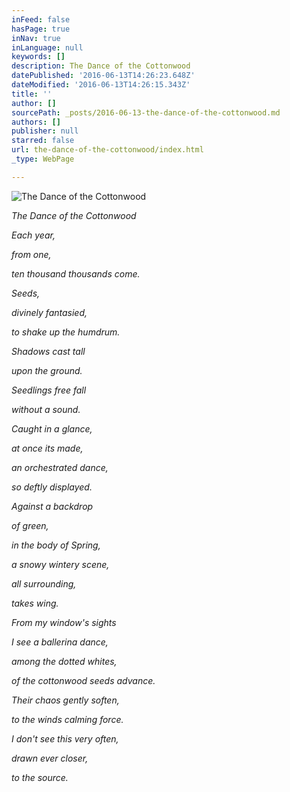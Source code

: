 ```yaml
---
inFeed: false
hasPage: true
inNav: true
inLanguage: null
keywords: []
description: The Dance of the Cottonwood
datePublished: '2016-06-13T14:26:23.648Z'
dateModified: '2016-06-13T14:26:15.343Z'
title: ''
author: []
sourcePath: _posts/2016-06-13-the-dance-of-the-cottonwood.md
authors: []
publisher: null
starred: false
url: the-dance-of-the-cottonwood/index.html
_type: WebPage

---
```

![The Dance of the Cottonwood](https://the-grid-user-content.s3-us-west-2.amazonaws.com/cd87466e-9e42-41ed-b0f0-04ca2016dee7.jpg)

_The Dance of the Cottonwood_

_Each year,_

_from one,_

_ten thousand thousands come._

_Seeds,_

_divinely fantasied,_

_to shake up the humdrum._

_Shadows cast tall_

_upon the ground._

_Seedlings free fall_

_without a sound._

_Caught in a glance,_

_at once its made,_

_an orchestrated dance,_

_so deftly displayed._

_Against a backdrop_

_of green,_

_in the body of Spring,_

_a snowy wintery scene,_

_all surrounding,_

_takes wing._

_From my window's sights_

_I see a ballerina dance,_

_among the dotted whites,_

_of the cottonwood seeds advance._

_Their chaos gently soften,_

_to the winds calming force._

_I don't see this very often,_

_drawn ever closer,_

_to the source._